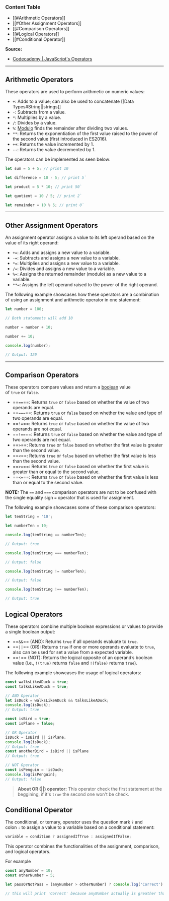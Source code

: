 
### **Content Table**

- [[#Arithmetic Operators]]
- [[#Other Assignment Operators]]
- [[#Comparison Operators]]
- [[#Logical Operators]]
- [[#Conditional Operator]]

**Source:**
- [Codecademy | JavaScript's Operators](https://www.codecademy.com/resources/docs/javascript/operators)

---

## Arithmetic Operators

These operators are used to perform arithmetic on numeric values:

- `+`: Adds to a value; can also be used to concatenate [[Data Types#String||strings]]
- `-`: Subtracts from a value.
- `*`: Multiplies by a value.
- `/`: Divides by a value.
- `%`: [Modulo](https://www.codecademy.com/resources/docs/general/modulo) finds the remainder after dividing two values.
- `**`: Returns the exponentiation of the first value raised to the power of the second value (first introduced in ES2016).
- `++`: Returns the value incremented by 1.
- `--`: Returns the value decremented by 1.

The operators can be implemented as seen below:

```javascript
let sum = 5 + 5; // print 10

let difference = 10 - 5; // print 5`

let product = 5 * 10; // print 50`

let quotient = 10 / 5; // print 2`

let remainder = 10 % 5; // print 0`
```
---
## Other Assignment Operators

An assignment operator assigns a value to its left operand based on the value of its right operand:

- `+=`: Adds and assigns a new value to a variable.
- `-=`: Subtracts and assigns a new value to a variable.
- `*=`: Multiplies and assigns a new value to a variable.
- `/=`: Divides and assigns a new value to a variable.
- `%=`: Assigns the returned remainder (modulo) as a new value to a variable.
- `**=`: Assigns the left operand raised to the power of the right operand.

The following example showcases how these operators are a combination of using an assignment and arithmetic operator in one statement:

```javascript
let number = 100;

// Both statements will add 10

number = number + 10;

number += 10;

console.log(number);

// Output: 120
```
---
## Comparison Operators

These operators compare values and return a [boolean](https://www.codecademy.com/resources/docs/general/data-types/boolean) value of `true` or `false`.

- ==`==`==: Returns `true` or `false` based on whether the value of two operands are equal.
- ==`===`==: Returns `true` or `false` based on whether the value and type of two operands are equal.
- ==`!=`==: Returns `true` or `false` based on whether the value of two operands are not equal.
- ==`!==`==: Returns `true` or `false` based on whether the value and type of two operands are not equal.
- ==`>`==: Returns `true` or `false` based on whether the first value is greater than the second value.
- ==`<`==: Returns `true` or `false` based on whether the first value is less than the second value.
- ==`>=`==: Returns `true` or `false` based on whether the first value is greater than or equal to the second value.
- ==`<=`==: Returns `true` or `false` based on whether the first value is less than or equal to the second value.

**NOTE:** The `==` and `===` comparison operators are not to be confused with the single equality sign `=` operator that is used for assignment.

The following example showcases some of these comparison operators:

```javascript
let tenString = '10';

let numberTen = 10;

console.log(tenString == numberTen);

// Output: true

console.log(tenString === numberTen);

// Output: false

console.log(tenString != numberTen);

// Output: false

console.log(tenString !== numberTen);

// Output: true
```

## Logical Operators

These operators combine multiple boolean expressions or values to provide a single boolean output:

- ==`&&`== (AND): Returns `true` if all operands evaluate to `true`.
- ==`||`== (OR): Returns `true` if one or more operands evaluate to `true`, also can be used for set a value from a expected variable.
- ==`!`== (NOT): Returns the logical opposite of an operand’s boolean value (i.e., `!(true)` returns `false` and `!(false)` returns `true`).

The following example showcases the usage of logical operators:

```javascript
const walksLikeADuck = true;
const talksLikeADuck = true;

// AND Operator
let isDuck = walksLikeADuck && talksLikeADuck;
console.log(isDuck);
// Output: true

const isBird = true;
const isPlane = false;

// OR Operator
isDuck = isBird || isPlane;
console.log(isDuck);
// Output: true
const anotherBird = isBird || isPlane
// Output: true

// NOT Operator
const isPenguin = !isDuck;
console.log(isPenguin);
// Output: false
```

> **About OR (||) operator:**
> This operator check the first statement at the beggining, if it's `true` the second one won't be check. 

## Conditional Operator

The conditional, or ternary, operator uses the question mark `?` and colon `:` to assign a value to a variable based on a conditional statement:

```javascript
variable = condition ? assignedIfTrue : assignedIfFalse;
```

This operator combines the functionalities of the assignment, comparison, and logical operators.

For example

```javascript
const anyNumber = 10;
const otherNumber = 5;

let passOrNotPass = (anyNumber > otherNumber) ? console.log('Correct') : console.log ('Incorrect')

// this will print 'Correct' because anyNumber actually is greather than otherNumber
```